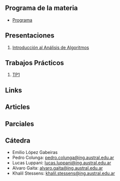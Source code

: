 ## Programa de la materia

* [Programa](resources/Programa.pdf)

## Presentaciones


1. [Introducción al Análisis de Algoritmos](introduction)
<!-- 2. [Algoritmos Elementales de Sorting](elemental_sorters) -->
<!-- 3. [Quicksort](quicksort) -->
<!-- 4. [Mergesort](mergesort) -->
<!-- 5. [Search](search) -->
<!-- 6. [Bits](bits) -->
<!-- 7. [Tries](tries) -->
<!-- 8. [Immutable Collections](immutables) -->
<!-- 9. [Compresión](compresion) -->
<!-- 10. [String Searching](string_search) -->
<!-- 10. [KDTrees](https://docs.google.com/presentation/d/1PRaMmgOBoi9FqL7niK6TClSKqtPhUb9a3XePVo2WH-I/edit#slide=id.g2680d7c9ef_0_0) -->
<!-- 11. [Cryptography](https://docs.google.com/a/ing.austral.edu.ar/presentation/d/1UAU9YEm9NVGmVXYC1T2WYYG6PKFZ23wY7HGL77-XZCI/edit?usp=sharing) (Usar login de la facultad para verla) -->

## Trabajos Prácticos

1. [TP1](practice/1)
<!-- 2. [TP2](practice/2) -->
<!-- 3. [TP3](practice/3) -->
<!-- 4. [TP4](practice/4) -->
<!-- 4. [TP4Bis](practice/4bis) -->
<!-- 5. [TP5](practice/5) -->
<!-- 7. [TP6](practice/6) -->
<!-- 8. [TP7](practice/7) -->
<!-- 9. [TP8](practice/8) -->
<!-- 10. [TP9](practice/9) -->

<!-- * [Exercices](practice/exercices) -->

## Links

<!-- 1. [A Tale of Three Trees by Scott Chacon](https://www.infoq.com/presentations/A-Tale-of-Three-Trees/) -->
<!-- 2. [Tail Recursion in Java, why not?](http://www.drdobbs.com/jvm/tail-call-optimization-and-java/240167044) -->
<!-- 2. [Implementing Persistent Vectors](http://www.codecommit.com/blog/scala/implementing-persistent-vectors-in-scala) -->
<!-- 3. [macOS Sierra Debug Problem Fix](https://stackoverflow.com/questions/44680463/intellij-idea-debugger-is-too-slow-to-start-on-macos) -->
<!-- 4. [Purely Functional Data Structures](https://www.cs.cmu.edu/~rwh/theses/okasaki.pdf) -->

## Articles

<!-- 1. [The Yoda of Silicon Valley](https://www.nytimes.com/2018/12/17/science/donald-knuth-computers-algorithms-programming.html) -->

## Parciales

<!-- 1. Primer parcial: 8 de octubre de 2020 -->
<!-- 2. Segundo parcial: 12 de noviembre de 2020 -->

## Cátedra

<!-- [Link para Meet de Consulta](https://meet.google.com/xxt-jmdy-xho) -->

* Emilio López Gabeiras
* Pedro Colunga: [pedro.colunga@ing.austral.edu.ar](mailto:pedro.colunga@ing.austral.edu.ar)
* Lucas Luppani: [lucas.luppani@ing.austral.edu.ar](mailto:lucas.luppani@ing.austral.edu.ar)
* Alvaro Gaita: [alvaro.gaita@ing.austral.edu.ar](mailto:alvaro.gaita@ing.austral.edu.ar)
* Khalil Stessens: [khalil.stessens@ing.austral.edu.ar](mailto:khalil.stessens@ing.austral.edu.ar)
